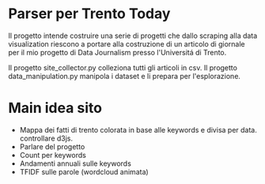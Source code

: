 # Parser per Trento Today
Il progetto intende costruire una serie di progetti che dallo scraping alla data visualization riescono a portare alla costruzione di un articolo di giornale per il mio progetto di Data Journalism presso l'Universitá di Trento.

Il progetto site_collector.py colleziona tutti gli articoli in csv.
Il progetto data_manipulation.py manipola i dataset e li prepara per l'esplorazione.


# Main idea sito
* Mappa dei fatti di trento colorata in base alle keywords e divisa per data. controllare d3js.
* Parlare del progetto
* Count per keywords
* Andamenti annuali sulle keywords
* TFIDF sulle parole (wordcloud animata)


